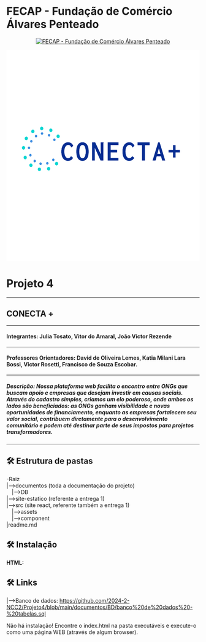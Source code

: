 # FECAP - Fundação de Comércio Álvares Penteado

<p align="center">
<a href= "https://www.fecap.br/"><img src="https://encrypted-tbn0.gstatic.com/images?q=tbn:ANd9GcRhZPrRa89Kma0ZZogxm0pi-tCn_TLKeHGVxywp-LXAFGR3B1DPouAJYHgKZGV0XTEf4AE&usqp=CAU" alt="FECAP - Fundação de Comércio Álvares Penteado" border="0"></a>
</p>
<p align="center">
<a href= " "><img src="https://github.com/2024-2-NCC2/Projeto4/blob/main/documentos/logo%20nova.png" alt=" " border="0" width="600" height="550"></a>
</p>

# Projeto 4
-----------
## CONECTA +
-----------
#### Integrantes: Julia Tosato, Vitor do Amaral, João Victor Rezende
-----------
#### Professores Orientadores: David de Oliveira Lemes, Katia Milani Lara Bossi, Victor Rosetti, Francisco de Souza Escobar.
----------
##### Descrição: Nossa plataforma web facilita o encontro entre *ONGs que buscam apoio e empresas que desejam investir em causas sociais*. Através do cadastro simples, criamos um elo poderoso, onde ambos os lados são beneficiados: as ONGs ganham *visibilidade e novas oportunidades de financiamento*, enquanto as empresas fortalecem seu *valor social*, contribuem diretamente para o desenvolvimento comunitário e podem até destinar parte de seus impostos para projetos transformadores.
--------
## 🛠 Estrutura de pastas
-Raiz<br>
|-->documentos (toda a documentação do projeto)<br>
  &emsp;|-->DB<br>
|-->site-estatico (referente a entrega 1)<br>
|-->src (site react, referente também a entrega 1)<br>
  &emsp;|-->assets<br>
  &emsp;|-->component<br>
|readme.md<br>

## 🛠 Instalação
<b>HTML:</b>

## 🛠 Links
|-->Banco de dados: https://github.com/2024-2-NCC2/Projeto4/blob/main/documentos/BD/banco%20de%20dados%20-%20tabelas.sql

Não há instalação!
Encontre o index.html na pasta executáveis e execute-o como uma página WEB (através de algum browser).
